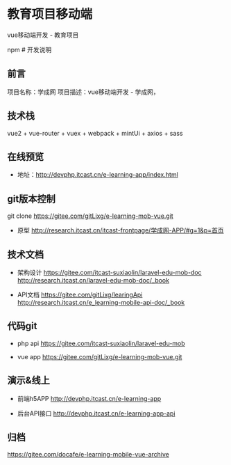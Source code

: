 # 教育项目移动端
vue移动端开发 - 教育项目

npm # 开发说明

## 前言

项目名称：学成网
项目描述：vue移动端开发 - 学成网，

## 技术栈

vue2 + vue-router + vuex + webpack + mintUi + axios + sass 

## 在线预览

- 地址：http://devphp.itcast.cn/e-learning-app/index.html

## git版本控制

git clone https://gitee.com/gitLixg/e-learning-mob-vue.git


- 原型
http://research.itcast.cn/itcast-frontpage/学成网-APP/#g=1&p=首页

## 技术文档

- 架构设计
https://gitee.com/itcast-suxiaolin/laravel-edu-mob-doc
http://research.itcast.cn/laravel-edu-mob-doc/_book

- API文档
https://gitee.com/gitLixg/learingApi
http://research.itcast.cn/e_learning-mobile-api-doc/_book

## 代码git

- php api
https://gitee.com/itcast-suxiaolin/laravel-edu-mob

- vue app
https://gitee.com/gitLixg/e-learning-mob-vue.git

## 演示&线上

- 前端h5APP
http://devphp.itcast.cn/e-learning-app

- 后台API接口
http://devphp.itcast.cn/e-learning-app-api

## 归档
https://gitee.com/docafe/e-learning-mobile-vue-archive

